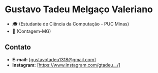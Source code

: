 
# Gustavo Tadeu Melgaço Valeriano


- 🎓 (Estudante de Ciência da Computação - PUC Minas)
- 📍  (Contagem-MG)


## Contato

- **E-mail:** [gustavotadeu1318@gmail.com]
- **Instagram:**  [https://www.instagram.com/gtadeu__/]



